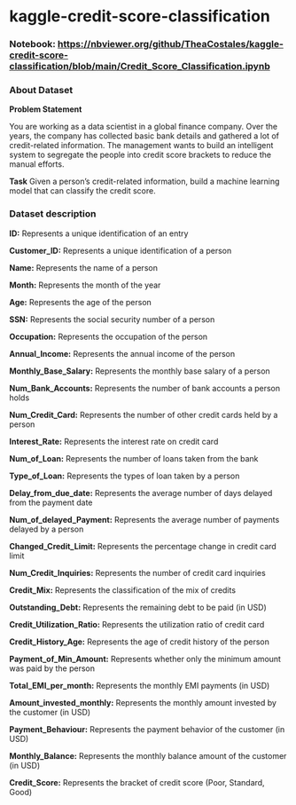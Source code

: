 # kaggle-credit-score-classification
### Notebook: https://nbviewer.org/github/TheaCostales/kaggle-credit-score-classification/blob/main/Credit_Score_Classification.ipynb
### About Dataset
**Problem Statement**

You are working as a data scientist in a global finance company. Over the years, the company has collected basic bank details and gathered a lot of credit-related information. The management wants to build an intelligent system to segregate the people into credit score brackets to reduce the manual efforts.

**Task**
Given a person’s credit-related information, build a machine learning model that can classify the credit score.

### Dataset description

**ID:** Represents a unique identification of an entry

**Customer_ID:** Represents a unique identification of a person

**Name:** Represents the name of a person

**Month:** Represents the month of the year

**Age:** Represents the age of the person

**SSN:** Represents the social security number of a person

**Occupation:** Represents the occupation of the person

**Annual_Income:** Represents the annual income of the person

**Monthly_Base_Salary:** Represents the monthly base salary of a person

**Num_Bank_Accounts:** Represents the number of bank accounts a person holds

**Num_Credit_Card:** Represents the number of other credit cards held by a person

**Interest_Rate:** Represents the interest rate on credit card

**Num_of_Loan:** Represents the number of loans taken from the bank

**Type_of_Loan:** Represents the types of loan taken by a person

**Delay_from_due_date:** Represents the average number of days delayed from the payment date

**Num_of_delayed_Payment:** Represents the average number of payments delayed by a person

**Changed_Credit_Limit:** Represents the percentage change in credit card limit

**Num_Credit_Inquiries:** Represents the number of credit card inquiries

**Credit_Mix:** Represents the classification of the mix of credits

**Outstanding_Debt:** Represents the remaining debt to be paid (in USD)

**Credit_Utilization_Ratio:** Represents the utilization ratio of credit card

**Credit_History_Age:** Represents the age of credit history of the person

**Payment_of_Min_Amount:** Represents whether only the minimum amount was paid by the person

**Total_EMI_per_month:** Represents the monthly EMI payments (in USD)

**Amount_invested_monthly:** Represents the monthly amount invested by the customer (in USD)

**Payment_Behaviour:** Represents the payment behavior of the customer (in USD)

**Monthly_Balance:** Represents the monthly balance amount of the customer (in USD)

**Credit_Score:** Represents the bracket of credit score (Poor, Standard, Good)
